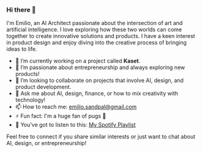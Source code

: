 ### Hi there 👋

I'm Emilio, an AI Architect passionate about the intersection of art and artificial intelligence. I love exploring how these two worlds can come together to create innovative solutions and products. I have a keen interest in product design and enjoy diving into the creative process of bringing ideas to life.

- 🔭 I’m currently working on a project called **Kaset**.
- 🌱 I’m passionate about entrepreneurship and always exploring new products!
- 👯 I’m looking to collaborate on projects that involve AI, design, and product development.
- 💬 Ask me about AI, design, finance, or how to mix creativity with technology!
- 📫 How to reach me: [emilio.sandpal@gmail.com](mailto:emilio.sandpal@gmail.com)
- ⚡ Fun fact: I'm a huge fan of pugs 🐾
- 🎵 You’ve got to listen to this: [My Spotify Playlist](https://open.spotify.com/playlist/0MPkDlOvFicWBYPJz24B2M?si=274fc96669b24afe)

Feel free to connect if you share similar interests or just want to chat about AI, design, or entrepreneurship!
